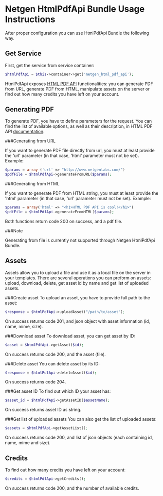 Netgen HtmlPdfApi Bundle Usage Instructions
===========================================

After proper configuration you can use HtmlPdfApi Bundle the following way.

Get Service
-----------

First, get the service from service container:

```php
$htmlPdfApi = $this->container->get('netgen_html_pdf_api');
```
HtmlPdfApi exposes [HTML PDF API](https://htmlpdfapi.com) functionalities: you can generate PDF from URL, generate PDF from HTML, manipulate assets on the server or find out how many credits you have left on your account.

Generating PDF
--------------

To generate PDF, you have to define parameters for the request. You can find the list of available options, as well as their description, in HTML PDF API [documentation](https://htmlpdfapi.com/documentation).

###Generating from URL

If you want to generate PDF file directly from url, you must at least provide the 'url' parameter (in that case, 'html' parameter must not be set).
Example:
```php
$params = array ('url' => "http://www.netgenlabs.com/")
$pdfFile = $htmlPdfApi->generateFromURL($params);
```

###Generating from HTML

If you want to generate PDF from HTML string, you must at least provide the 'html' parameter (in that case, 'url' parameter must not be set).
Example:
```php
$params = array('html' => "<h1>HTML PDF API is cool!</h1>")
$pdfFile = $htmlPdfApi->generateFromHTML($params);
```

Both functions return code 200 on success, and a pdf file.

###Note

Generating from file is currently not supported through Netgen HtmlPdfApi Bundle.

Assets
------

Assets allow you to upload a file and use it as a local file on the server in your templates.
There are several operations you can preform on assets: upload, download, delete, get asset id by name and get list of uploaded assets.

###Create asset
To upload an asset, you have to provide full path to the asset:
```php
$response = $htmlPdfApi->uploadAsset("/path/to/asset");
```

On success returns code 201, and json object with asset information (id, name, mime, size).


###Download asset
To download asset, you can get asset by ID:
```php
$asset = $htmlPdfApi->getAsset($id);
```

On success returns code 200, and the asset (file).

###Delete asset
You can delete asset by its ID:
```php
$response = $htmlPdfApi->deleteAsset($id);
```

On success returns code 204.

###Get asset ID
To find out which ID your asset has:
```php
$asset_id = $htmlPdfApi->getAssetID($assetName);
```

On success returns asset ID as string.

###Get list of uploaded assets
You can also get the list of uploaded assets:
```php
$assets = $htmlPdfApi->getAssetList();
```

On success returns code 200, and list of json objects (each containing id, name, mime and size).

Credits
-------
To find out how many credits you have left on your account:
```php
$credits = $htmlPdfApi->getCredits();
```

On success returns code 200, and the number of available credits.